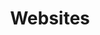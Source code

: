---
title: Websites
id: websites
layout: service_category
portfolio_order: 1
label: Website
icon: fas fa-tv
description: <p>We will provide you with a personalized space on the internet to advertise your services, showcase your productions, and provide a knowledgebase for your clients.</p>
short_desc: <p>We provide custom website creation and website maintenance packages.</p>
why: <p>Websites create credibility for your business. Keep your clients and fans up to date with your latest products and services.
great_for:
  - brand credibility
  - client engagement
  - lead generation
  - knowledge bases
---